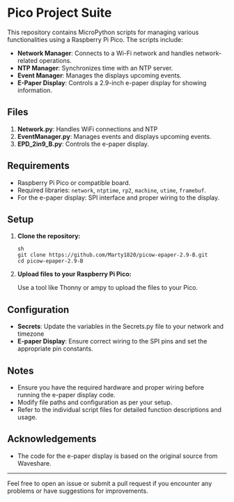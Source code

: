 # Pico Project Suite

This repository contains MicroPython scripts for managing various functionalities using a Raspberry Pi Pico. The scripts include:

- **Network Manager**: Connects to a Wi-Fi network and handles network-related operations.
- **NTP Manager**: Synchronizes time with an NTP server.
- **Event Manager**: Manages the displays upcoming events.
- **E-Paper Display**: Controls a 2.9-inch e-paper display for showing information.

## Files

1. **Network.py**: Handles WiFi connections and NTP
2. **EventManager.py**: Manages events and displays upcoming events.
3. **EPD_2in9_B.py**: Controls the e-paper display.

## Requirements

- Raspberry Pi Pico or compatible board.
- Required libraries: `network`, `ntptime`, `rp2`, `machine`, `utime`, `framebuf`.
- For the e-paper display: SPI interface and proper wiring to the display.

## Setup

1. **Clone the repository:**

   ```
   sh
   git clone https://github.com/Marty1820/picow-epaper-2.9-B.git
   cd picow-epaper-2.9-B
   ```

2. **Upload files to your Raspberry Pi Pico:**

   Use a tool like Thonny or ampy to upload the files to your Pico.

## Configuration

- **Secrets**: Update the variables in the Secrets.py file to your network and timezone
- **E-paper Display**: Ensure correct wiring to the SPI pins and set the appropriate pin constants.

## Notes

- Ensure you have the required hardware and proper wiring before running the e-paper display code.
- Modify file paths and configuration as per your setup.
- Refer to the individual script files for detailed function descriptions and usage.

## Acknowledgements

- The code for the e-paper display is based on the original source from Waveshare.

---

Feel free to open an issue or submit a pull request if you encounter any problems or have suggestions for improvements.
